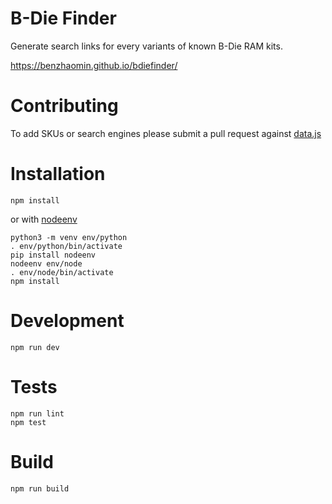 # B-Die Finder

Generate search links for every variants of known B-Die RAM kits.

https://benzhaomin.github.io/bdiefinder/

# Contributing

To add SKUs or search engines please submit a pull request against [data.js](src/js/data.js)

# Installation

```
npm install
```

or with [nodeenv](https://github.com/ekalinin/nodeenv)

```
python3 -m venv env/python
. env/python/bin/activate
pip install nodeenv
nodeenv env/node
. env/node/bin/activate
npm install
```

# Development

```
npm run dev
```

# Tests

```
npm run lint
npm test
```

# Build

```
npm run build
```